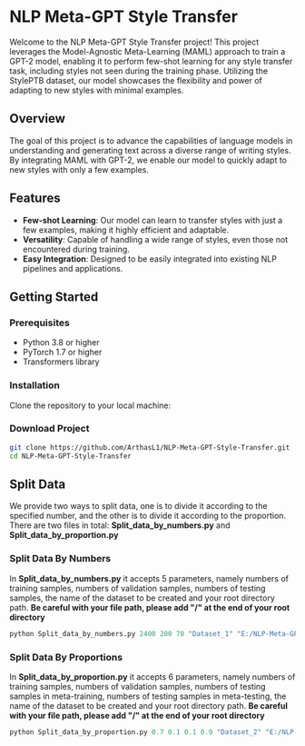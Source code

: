 # NLP Meta-GPT Style Transfer

Welcome to the NLP Meta-GPT Style Transfer project! This project leverages the Model-Agnostic Meta-Learning (MAML) approach to train a GPT-2 model, enabling it to perform few-shot learning for any style transfer task, including styles not seen during the training phase. Utilizing the StylePTB dataset, our model showcases the flexibility and power of adapting to new styles with minimal examples.

## Overview

The goal of this project is to advance the capabilities of language models in understanding and generating text across a diverse range of writing styles. By integrating MAML with GPT-2, we enable our model to quickly adapt to new styles with only a few examples.

## Features

- **Few-shot Learning**: Our model can learn to transfer styles with just a few examples, making it highly efficient and adaptable.
- **Versatility**: Capable of handling a wide range of styles, even those not encountered during training.
- **Easy Integration**: Designed to be easily integrated into existing NLP pipelines and applications.

## Getting Started

### Prerequisites

- Python 3.8 or higher
- PyTorch 1.7 or higher
- Transformers library

### Installation

Clone the repository to your local machine:

### Download Project

```bash
git clone https://github.com/ArthasL1/NLP-Meta-GPT-Style-Transfer.git
cd NLP-Meta-GPT-Style-Transfer
```

## Split Data
We provide two ways to split data, one is to divide it according to the specified number, and the other is to divide it according to the proportion. There are two files in total: **Split_data_by_numbers.py** and **Split_data_by_proportion.py**
### Split Data By Numbers
In **Split_data_by_numbers.py** it accepts 5 parameters, namely numbers of training samples, numbers of validation samples, numbers of testing samples, the name of the dataset to be created and your root directory path. **Be careful with your file path, please add "/" at the end of your root directory**

```python
python Split_data_by_numbers.py 2400 200 70 "Dataset_1" "E:/NLP-Meta-GPT-Style-Transfer/"
```

### Split Data By Proportions
In **Split_data_by_proportion.py** it accepts 6 parameters, namely numbers of training samples, numbers of validation samples, numbers of testing samples in meta-training, numbers of testing samples in meta-testing, the name of the dataset to be created and your root directory path. **Be careful with your file path, please add "/" at the end of your root directory**

```python
python Split_data_by_proportion.py 0.7 0.1 0.1 0.9 "Dataset_2" "E:/NLP-Meta-GPT-Style-Transfer/"
```
